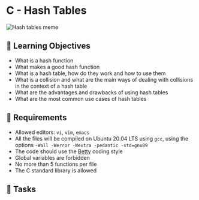# C - Hash Tables

![Hash tables meme](https://media.makeameme.org/created/having-no-collisions.jpg)


## :closed_book: Learning Objectives

-   What is a hash function
-   What makes a good hash function
-   What is a hash table, how do they work and how to use them
-   What is a collision and what are the main ways of dealing with collisions in the context of a hash table
-   What are the advantages and drawbacks of using hash tables
-   What are the most common use cases of hash tables


## :pushpin: Requirements

-   Allowed editors:  `vi`,  `vim`,  `emacs`
-   All the files will be compiled on Ubuntu 20.04 LTS using  `gcc`, using the options  `-Wall -Werror -Wextra -pedantic -std=gnu89`
-   The code should use the [Betty](https://github.com/holbertonschool/Betty/wiki) coding style
-   Global variables are forbidden
-   No more than 5 functions per file
-   The C standard library is allowed


## :dart: Tasks

